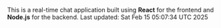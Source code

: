 This is a real-time chat application built using **React** for the frontend and **Node.js** for the backend.
Last updated: Sat Feb 15 05:07:34 UTC 2025
